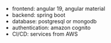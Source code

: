 - frontend: angular 19, angular material
- backend: spring boot
- database: postgresql or mongodb
- authentication: amazon cognito
- CI/CD: services from AWS